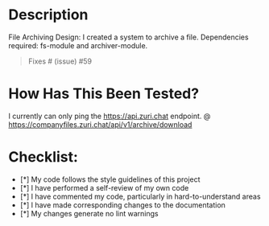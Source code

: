 # Description
File Archiving Design:
I created a system to archive a file. Dependencies required: fs-module and archiver-module.


> Fixes # (issue)
#59
# How Has This Been Tested?

I currently can only ping the https://api.zuri.chat endpoint.
@ https://companyfiles.zuri.chat/api/v1/archive/download

# Checklist:

- [*] My code follows the style guidelines of this project
- [*] I have performed a self-review of my own code
- [*] I have commented my code, particularly in hard-to-understand areas
- [*] I have made corresponding changes to the documentation
- [*] My changes generate no lint warnings
